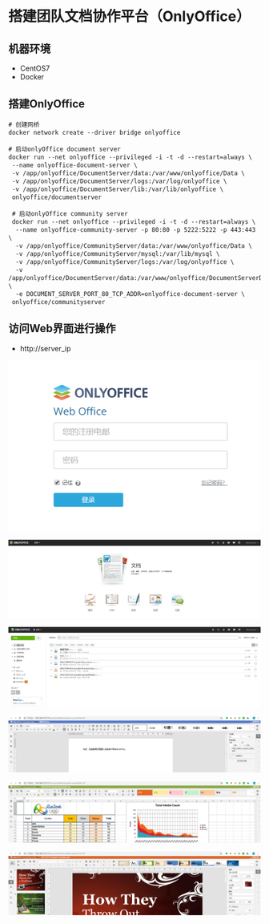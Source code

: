 # 搭建团队文档协作平台（OnlyOffice）

## 机器环境

* CentOS7
* Docker

## 搭建OnlyOffice

```text
# 创建网桥
docker network create --driver bridge onlyoffice

# 启动onlyOffice document server
docker run --net onlyoffice --privileged -i -t -d --restart=always \
 --name onlyoffice-document-server \
 -v /app/onlyoffice/DocumentServer/data:/var/www/onlyoffice/Data \
 -v /app/onlyoffice/DocumentServer/logs:/var/log/onlyoffice \
 -v /app/onlyoffice/DocumentServer/lib:/var/lib/onlyoffice \
 onlyoffice/documentserver
 
 # 启动onlyOffice community server
 docker run --net onlyoffice --privileged -i -t -d --restart=always \
  --name onlyoffice-community-server -p 80:80 -p 5222:5222 -p 443:443 \
  -v /app/onlyoffice/CommunityServer/data:/var/www/onlyoffice/Data \
  -v /app/onlyoffice/CommunityServer/mysql:/var/lib/mysql \
  -v /app/onlyoffice/CommunityServer/logs:/var/log/onlyoffice \
  -v /app/onlyoffice/DocumentServer/data:/var/www/onlyoffice/DocumentServerData \
  -e DOCUMENT_SERVER_PORT_80_TCP_ADDR=onlyoffice-document-server \
 onlyoffice/communityserver
```

## 访问Web界面进行操作

* http://server\_ip

![](../.gitbook/assets/1.png)

![](../.gitbook/assets/2%20%284%29.png)

![](../.gitbook/assets/3%20%281%29.png)

![word](../.gitbook/assets/4.png)

![excel](../.gitbook/assets/5.png)

![ppt](../.gitbook/assets/6%20%281%29.png)



